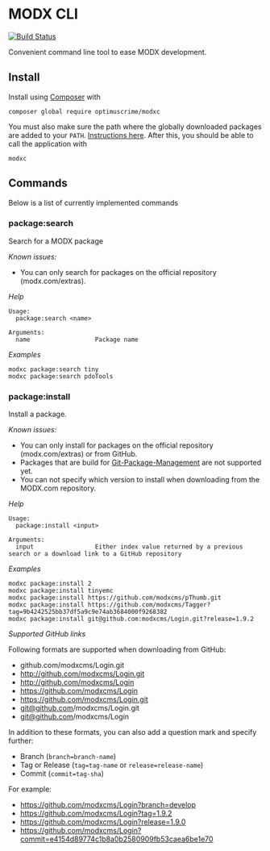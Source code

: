# MODX CLI

[![Build Status](https://travis-ci.org/OptimusCrime/modx-cli.svg?branch=master)](https://travis-ci.org/OptimusCrime/modx-cli)

Convenient command line tool to ease MODX development.

## Install

Install using [Composer](https://getcomposer.org) with

```
composer global require optimuscrime/modxc
```

You must also make sure the path where the globally downloaded packages are added to your `PATH`. [Instructions here](https://coderwall.com/p/ma_cuq/using-composer-to-manage-global-packages). After this, you should be able to call the application with

```
modxc
```

## Commands

Below is a list of currently implemented commands

### package:search

Search for a MODX package

*Known issues:*

- You can only search for packages on the official repository (modx.com/extras).

*Help*

```
Usage:
  package:search <name>

Arguments:
  name                  Package name
```

*Examples*

```
modxc package:search tiny
modxc package:search pdoTools
```

### package:install

Install a package.

*Known issues:*

- You can only install for packages on the official repository (modx.com/extras) or from GitHub.
- Packages that are build for [Git-Package-Management](https://github.com/theboxer/Git-Package-Management) are not supported yet.
- You can not specify which version to install when downloading from the MODX.com repository.

*Help*

```
Usage:
  package:install <input>

Arguments:
  input                 Either index value returned by a previous search or a download link to a GitHub repository
```

*Examples*

```
modxc package:install 2
modxc package:install tinyemc
modxc package:install https://github.com/modxcms/pThumb.git
modxc package:install https://github.com/modxcms/Tagger?tag=9b4242525bb37df5a9c9e74ab3684000f9268382
modxc package:install git@github.com:modxcms/Login.git?release=1.9.2
```

*Supported GitHub links*

Following formats are supported when downloading from GitHub:

- github.com/modxcms/Login.git
- http://github.com/modxcms/Login.git
- http://github.com/modxcms/Login
- https://github.com/modxcms/Login
- https://github.com/modxcms/Login.git
- git@github.com/modxcms/Login.git
- git@github.com/modxcms/Login

In addition to these formats, you can also add a question mark and specify further:

- Branch (`branch=branch-name`)
- Tag or Release (`tag=tag-name` or `release=release-name`)
- Commit (`commit=tag-sha`)

For example:

- https://github.com/modxcms/Login?branch=develop
- https://github.com/modxcms/Login?tag=1.9.2
- https://github.com/modxcms/Login?release=1.9.0
- https://github.com/modxcms/Login?commit=e4154d89774c1b8a0b2580909fb53caea6be1e70


